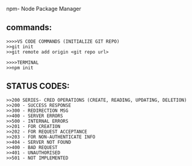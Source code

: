 npm- Node Package Manager
## commands:
    >>>>VS CODE COMMANDS (INITIALIZE GIT REPO)
    >>git init
    >>git remote add origin <git repo url>

    >>>>TERMINAL
    >>npm init

## STATUS CODES:
    >>200 SERIES- CRED OPERATIONS (CREATE, READING, UPDATING, DELETION)
    >>200 - SUCCESS RESPONSE
    >>300 - REDIRECTION MSG
    >>400 - SERVER ERRORS 
    >>500 - INTERNAL ERRORS
    >>201 - FOR CREATION
    >>202 - FOR REQUEST ACCEPTANCE
    >>203 - FOR NON-AUTHENTICATE INFO
    >>404 - SERVER NOT FOUND
    >>400 - BAD REQUEST
    >>401 - UNAUTHORISED
    >>501 - NOT IMPLEMENTED
